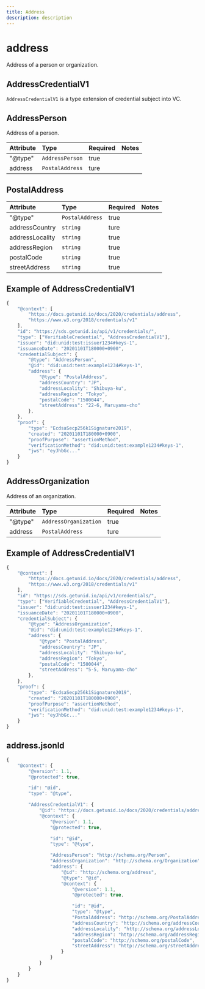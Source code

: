 ```yaml
---
title: Address
description: description
---
```


# address

Address of a person or organization.

## AddressCredentialV1

`AddressCredentialV1` is a type extension of credential subject into VC.

## AddressPerson

Address of a person.

| Attribute | Type | Required | Notes |
| :--- | :--- | :--- | :--- |
| "@type" | `AddressPerson` | true |  |
| address | `PostalAddress` | ture |  |

## PostalAddress

| Attribute | Type | Required | Notes |
| :--- | :--- | :--- | :--- |
| "@type" | `PostalAddress` | true |  |
| addressCountry | `string` | ture |  |
| addressLocality | `string` | true |  |
| addressRegion | `string` | true |  |
| postalCode | `string` | true |  |
| streetAddress | `string` | true |  |

## Example of AddressCredentialV1

```javascript
{
    "@context": [
        "https://docs.getunid.io/docs/2020/credentials/address",
        "https://www.w3.org/2018/credentials/v1"
    ],
    "id": "https://sds.getunid.io/api/v1/credentials/",
    "type": ["VerifiableCredential", "AddressCredentialV1"],
    "issuer": "did:unid:test:issuer1234#keys-1",
    "issuanceDate": "20201101T180000+0900",
    "credentialSubject": {
        "@type": "AddressPerson",
        "@id": "did:unid:test:example1234#keys-1",
        "address": {
            "@type": "PostalAddress",
            "addressCountry": "JP",
            "addressLocality": "Shibuya-ku",
            "addressRegion": "Tokyo",
            "postalCode": "1500044",
            "streetAddress": "22-6, Maruyama-cho"
        },
    },
    "proof": {
        "type": "EcdsaSecp256k1Signature2019",
        "created": "20201101T180000+0900",
        "proofPurpose": "assertionMethod",
        "verificationMethod": "did:unid:test:example1234#keys-1",
        "jws": "eyJhbGc..."
    }
}
```

## AddressOrganization

Address of an organization.

| Attribute | Type | Required | Notes |
| :--- | :--- | :--- | :--- |
| "@type" | `AddressOrganization` | true |  |
| address | `PostalAddress` | ture |  |

## Example of AddressCredentialV1

```javascript
{
    "@context": [
        "https://docs.getunid.io/docs/2020/credentials/address",
        "https://www.w3.org/2018/credentials/v1"
    ],
    "id": "https://sds.getunid.io/api/v1/credentials/",
    "type": ["VerifiableCredential", "AddressCredentialV1"],
    "issuer": "did:unid:test:issuer1234#keys-1",
    "issuanceDate": "20201101T180000+0900",
    "credentialSubject": {
        "@type": "AddressOrganization",
        "@id": "did:unid:test:example1234#keys-1",
        "address": {
            "@type": "PostalAddress",
            "addressCountry": "JP",
            "addressLocality": "Shibuya-ku",
            "addressRegion": "Tokyo",
            "postalCode": "1500044",
            "streetAddress": "5-5, Maruyama-cho"
        },
    },
    "proof": {
        "type": "EcdsaSecp256k1Signature2019",
        "created": "20201101T180000+0900",
        "proofPurpose": "assertionMethod",
        "verificationMethod": "did:unid:test:example1234#keys-1",
        "jws": "eyJhbGc..."
    }
}
```

## address.jsonld

```javascript
{
    "@context": {
        "@version": 1.1,
        "@protected": true,

        "id": "@id",
        "type": "@type",

        "AddressCredentialV1": {
            "@id": "https://docs.getunid.io/docs/2020/credentials/address#AddressCredentialV1",
            "@context": {
                "@version": 1.1,
                "@protected": true,

                "id": "@id",
                "type": "@type",

                "AddressPerson": "http://schema.org/Person",
                "AddressOrganization": "http://schema.org/Organization",
                "address": {
                    "@id": "http://schema.org/address",
                    "@type": "@id",
                    "@context": {
                        "@version": 1.1,
                        "@protected": true,

                        "id": "@id",
                        "type": "@type",
                        "PostalAddress": "http://schema.org/PostalAddress",
                        "addressCountry": "http://schema.org/addressCountry",
                        "addressLocality": "http://schema.org/addressLocality",
                        "addressRegion": "http://schema.org/addressRegion",
                        "postalCode": "http://schema.org/postalCode",
                        "streetAddress": "http://schema.org/streetAddress"
                    }
                }
            }
        }
    }
}
```

